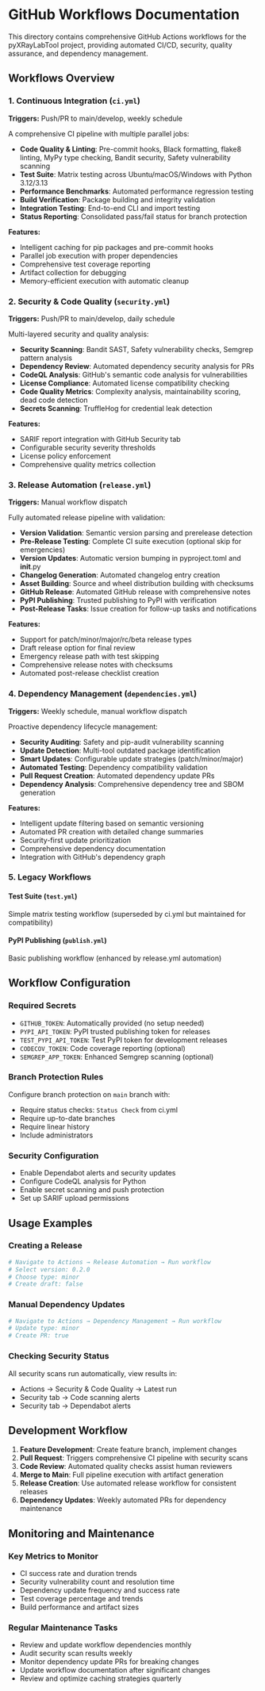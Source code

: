 # GitHub Workflows Documentation

This directory contains comprehensive GitHub Actions workflows for the pyXRayLabTool project, providing automated CI/CD, security, quality assurance, and dependency management.

## Workflows Overview

### 1. Continuous Integration (`ci.yml`)
**Triggers:** Push/PR to main/develop, weekly schedule

A comprehensive CI pipeline with multiple parallel jobs:

- **Code Quality & Linting**: Pre-commit hooks, Black formatting, flake8 linting, MyPy type checking, Bandit security, Safety vulnerability scanning
- **Test Suite**: Matrix testing across Ubuntu/macOS/Windows with Python 3.12/3.13
- **Performance Benchmarks**: Automated performance regression testing
- **Build Verification**: Package building and integrity validation
- **Integration Testing**: End-to-end CLI and import testing
- **Status Reporting**: Consolidated pass/fail status for branch protection

**Features:**
- Intelligent caching for pip packages and pre-commit hooks
- Parallel job execution with proper dependencies
- Comprehensive test coverage reporting
- Artifact collection for debugging
- Memory-efficient execution with automatic cleanup

### 2. Security & Code Quality (`security.yml`)
**Triggers:** Push/PR to main/develop, daily schedule

Multi-layered security and quality analysis:

- **Security Scanning**: Bandit SAST, Safety vulnerability checks, Semgrep pattern analysis
- **Dependency Review**: Automated dependency security analysis for PRs
- **CodeQL Analysis**: GitHub's semantic code analysis for vulnerabilities
- **License Compliance**: Automated license compatibility checking
- **Code Quality Metrics**: Complexity analysis, maintainability scoring, dead code detection
- **Secrets Scanning**: TruffleHog for credential leak detection

**Features:**
- SARIF report integration with GitHub Security tab
- Configurable security severity thresholds
- License policy enforcement
- Comprehensive quality metrics collection

### 3. Release Automation (`release.yml`)
**Triggers:** Manual workflow dispatch

Fully automated release pipeline with validation:

- **Version Validation**: Semantic version parsing and prerelease detection
- **Pre-Release Testing**: Complete CI suite execution (optional skip for emergencies)
- **Version Updates**: Automatic version bumping in pyproject.toml and __init__.py
- **Changelog Generation**: Automated changelog entry creation
- **Asset Building**: Source and wheel distribution building with checksums
- **GitHub Release**: Automated GitHub release with comprehensive notes
- **PyPI Publishing**: Trusted publishing to PyPI with verification
- **Post-Release Tasks**: Issue creation for follow-up tasks and notifications

**Features:**
- Support for patch/minor/major/rc/beta release types
- Draft release option for final review
- Emergency release path with test skipping
- Comprehensive release notes with checksums
- Automated post-release checklist creation

### 4. Dependency Management (`dependencies.yml`)
**Triggers:** Weekly schedule, manual workflow dispatch

Proactive dependency lifecycle management:

- **Security Auditing**: Safety and pip-audit vulnerability scanning
- **Update Detection**: Multi-tool outdated package identification
- **Smart Updates**: Configurable update strategies (patch/minor/major)
- **Automated Testing**: Dependency compatibility validation
- **Pull Request Creation**: Automated dependency update PRs
- **Dependency Analysis**: Comprehensive dependency tree and SBOM generation

**Features:**
- Intelligent update filtering based on semantic versioning
- Automated PR creation with detailed change summaries
- Security-first update prioritization
- Comprehensive dependency documentation
- Integration with GitHub's dependency graph

### 5. Legacy Workflows

#### Test Suite (`test.yml`)
Simple matrix testing workflow (superseded by ci.yml but maintained for compatibility)

#### PyPI Publishing (`publish.yml`)
Basic publishing workflow (enhanced by release.yml automation)

## Workflow Configuration

### Required Secrets
- `GITHUB_TOKEN`: Automatically provided (no setup needed)
- `PYPI_API_TOKEN`: PyPI trusted publishing token for releases
- `TEST_PYPI_API_TOKEN`: Test PyPI token for development releases
- `CODECOV_TOKEN`: Code coverage reporting (optional)
- `SEMGREP_APP_TOKEN`: Enhanced Semgrep scanning (optional)

### Branch Protection Rules
Configure branch protection on `main` branch with:
- Require status checks: `Status Check` from ci.yml
- Require up-to-date branches
- Require linear history
- Include administrators

### Security Configuration
- Enable Dependabot alerts and security updates
- Configure CodeQL analysis for Python
- Enable secret scanning and push protection
- Set up SARIF upload permissions

## Usage Examples

### Creating a Release
```bash
# Navigate to Actions → Release Automation → Run workflow
# Select version: 0.2.0
# Choose type: minor
# Create draft: false
```

### Manual Dependency Updates
```bash
# Navigate to Actions → Dependency Management → Run workflow
# Update type: minor
# Create PR: true
```

### Checking Security Status
All security scans run automatically, view results in:
- Actions → Security & Code Quality → Latest run
- Security tab → Code scanning alerts
- Security tab → Dependabot alerts

## Development Workflow

1. **Feature Development**: Create feature branch, implement changes
2. **Pull Request**: Triggers comprehensive CI pipeline with security scans
3. **Code Review**: Automated quality checks assist human reviewers
4. **Merge to Main**: Full pipeline execution with artifact generation
5. **Release Creation**: Use automated release workflow for consistent releases
6. **Dependency Updates**: Weekly automated PRs for dependency maintenance

## Monitoring and Maintenance

### Key Metrics to Monitor
- CI success rate and duration trends
- Security vulnerability count and resolution time
- Dependency update frequency and success rate
- Test coverage percentage and trends
- Build performance and artifact sizes

### Regular Maintenance Tasks
- Review and update workflow dependencies monthly
- Audit security scan results weekly
- Monitor dependency update PRs for breaking changes
- Update workflow documentation after significant changes
- Review and optimize caching strategies quarterly
